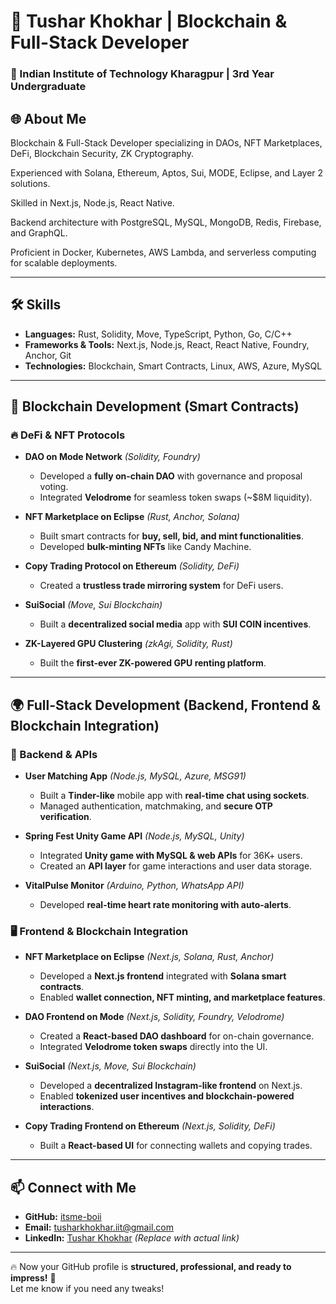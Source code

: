 # 🚀 Tushar Khokhar | Blockchain & Full-Stack Developer  

### 🏫 Indian Institute of Technology Kharagpur | 3rd Year Undergraduate  

## 🌐 About Me  
Blockchain & Full-Stack Developer specializing in DAOs, NFT Marketplaces, DeFi, Blockchain Security, ZK Cryptography.

Experienced with Solana, Ethereum, Aptos, Sui, MODE, Eclipse, and Layer 2 solutions. 

Skilled in Next.js, Node.js, React Native.

Backend architecture with PostgreSQL, MySQL, MongoDB, Redis, Firebase, and GraphQL.

Proficient in Docker, Kubernetes, AWS Lambda, and serverless computing for scalable deployments.



---

## 🛠️ Skills  
- **Languages:** Rust, Solidity, Move, TypeScript, Python, Go, C/C++  
- **Frameworks & Tools:** Next.js, Node.js, React, React Native, Foundry, Anchor, Git  
- **Technologies:** Blockchain, Smart Contracts, Linux, AWS, Azure, MySQL  

---

## 🏦 Blockchain Development (Smart Contracts)  
### 🔥 DeFi & NFT Protocols  
- **DAO on Mode Network** *(Solidity, Foundry)*  
  - Developed a **fully on-chain DAO** with governance and proposal voting.  
  - Integrated **Velodrome** for seamless token swaps (~$8M liquidity).  

- **NFT Marketplace on Eclipse** *(Rust, Anchor, Solana)*  
  - Built smart contracts for **buy, sell, bid, and mint functionalities**.  
  - Developed **bulk-minting NFTs** like Candy Machine.  

- **Copy Trading Protocol on Ethereum** *(Solidity, DeFi)*  
  - Created a **trustless trade mirroring system** for DeFi users.  

- **SuiSocial** *(Move, Sui Blockchain)*  
  - Built a **decentralized social media** app with **SUI COIN incentives**.  

- **ZK-Layered GPU Clustering** *(zkAgi, Solidity, Rust)*  
  - Built the **first-ever ZK-powered GPU renting platform**.  

---

## 🌍 Full-Stack Development (Backend, Frontend & Blockchain Integration)  
### 🔧 Backend & APIs  
- **User Matching App** *(Node.js, MySQL, Azure, MSG91)*  
  - Built a **Tinder-like** mobile app with **real-time chat using sockets**.  
  - Managed authentication, matchmaking, and **secure OTP verification**.  

- **Spring Fest Unity Game API** *(Node.js, MySQL, Unity)*  
  - Integrated **Unity game with MySQL & web APIs** for 36K+ users.  
  - Created an **API layer** for game interactions and user data storage.  

- **VitalPulse Monitor** *(Arduino, Python, WhatsApp API)*  
  - Developed **real-time heart rate monitoring with auto-alerts**.  

### 🖥️ Frontend & Blockchain Integration  
- **NFT Marketplace on Eclipse** *(Next.js, Solana, Rust, Anchor)*  
  - Developed a **Next.js frontend** integrated with **Solana smart contracts**.  
  - Enabled **wallet connection, NFT minting, and marketplace features**.  

- **DAO Frontend on Mode** *(Next.js, Solidity, Foundry, Velodrome)*  
  - Created a **React-based DAO dashboard** for on-chain governance.  
  - Integrated **Velodrome token swaps** directly into the UI.  

- **SuiSocial** *(Next.js, Move, Sui Blockchain)*  
  - Developed a **decentralized Instagram-like frontend** on Next.js.  
  - Enabled **tokenized user incentives and blockchain-powered interactions**.  

- **Copy Trading Frontend on Ethereum** *(Next.js, Solidity, DeFi)*  
  - Built a **React-based UI** for connecting wallets and copying trades.  

---

## 📫 Connect with Me  
- **GitHub:** [itsme-boii](https://github.com/itsme-boii)  
- **Email:** [tusharkhokhar.iit@gmail.com](mailto:tusharkhokhar.iit@gmail.com)  
- **LinkedIn:** [Tushar Khokhar](#) *(Replace with actual link)*  

---

🔥 Now your GitHub profile is **structured, professional, and ready to impress!** 🚀  
Let me know if you need any tweaks!  
